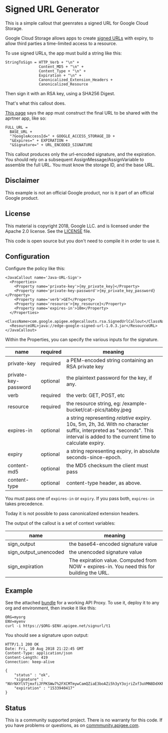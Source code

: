 # Signed URL Generator

This is a simple callout that geenrates a signed URL for Google Cloud Storage.

Google Cloud Storage allows apps to create [signed URLs](https://cloud.google.com/storage/docs/access-control/signed-urls) with expiry, to allow third parties a time-limited access to a resource.

To use signed URLs, the app must build a string like this:

```
StringToSign = HTTP_Verb + "\n" +
               Content_MD5 + "\n" +
               Content_Type + "\n" +
               Expiration + "\n" +
               Canonicalized_Extension_Headers +
               Canonicalized_Resource
```

Then sign it with an RSA key, using a SHA256 Digest.

That's what this callout does.

[This page](https://cloud.google.com/storage/docs/access-control/create-signed-urls-program)
says the app must construct the final URL to be shared with the aprtner app, like so:

```
FULL_URL =
  BASE_URL +
  "?GoogleAccessId=" + GOOGLE_ACCESS_STORAGE_ID +
  "&Expires=" + EXPIRATION +
  "&Signature=" + URL_ENCODED_SIGNATURE
```

This callout produces only the url-encoded signature, and the expiration. You should rely on a subsequent
AssignMessage/AssignVariable to assemble the full URL. You must know the storage ID, and the base URL.

## Disclaimer

This example is not an official Google product, nor is it part of an official Google product.

## License

This material is copyright 2018, Google LLC.
and is licensed under the Apache 2.0 license. See the [LICENSE](LICENSE) file.

This code is open source but you don't need to compile it in order to use it.


## Configuration

Configure the policy like this:

```
<JavaCallout name='Java-URL-Sign'>
  <Properties>
    <Property name='private-key'>{my_private_key}</Property>
    <Property name='private-key-password'>{my_private_key_password}</Property>
    <Property name='verb'>GET</Property>
    <Property name='resource'>{my_resource}</Property>
    <Property name='expires-in'>10m</Property>
  </Properties>
  <ClassName>com.google.apigee.edgecallouts.rsa.SignedUrlCallout</ClassName>
  <ResourceURL>java://edge-google-signed-url-1.0.3.jar</ResourceURL>
</JavaCallout>
```

Within the Properties, you can specify the various inputs for the signature.

| name                 | required | meaning |
| -------------------- | -------- | -------------------------------------------------- |
| private-key          | required | a PEM-encoded string containing an RSA private key |
| private-key-password | optional | the plaintext password for the key, if any. |
| verb                 | required | the verb: GET, POST, etc |
| resource             | required | the resource string, eg: /example-bucket/cat-pics/tabby.jpeg |
| expires-in           | optional | a string representing _relative_ expiry.  10s, 5m, 2h, 3d.  With no character suffix, interpreted as "seconds". This interval is added to the current time to calculate expiry. |
| expiry               | optional | a string representing expiry, in absolute seconds-since-epoch. |
| content-md5          | optional | the MD5 checksum the client must pass |
| content-type         | optional | content-type header, as above. |

You must pass one of `expires-in` or `expiry`. If you pass both, `expires-in` takes precedence.

Today it is not possible to pass canonicalized extension headers.

The output of the callout is a set of context variables:

| name                  | meaning |
| --------------------- | ------------------------------------------------------------------------------ |
| sign_output           | the base64-encoded signature value                                                  |
| sign_output_unencoded | the unencoded signature value                                                       |
| sign_expiration       | The expiration value. Computed from NOW + expires-in. You need this for building the URL. |


## Example

See the attached [bundle](./bundle) for a working API Proxy.
To use it, deploy it to any org and environment, then invoke it like this:

```
ORG=myorg
ENV=myenv
curl -i https://$ORG-$ENV.apigee.net/signurl/t1
```

You should see a signature upon output:

```
HTTP/1.1 200 OK
Date: Fri, 10 Aug 2018 21:22:45 GMT
Content-Type: application/json
Content-Length: 419
Connection: keep-alive

{
    "status" : "ok",
    "signature" : "NVrNXYlV7jmxfiJFPKSWw7%2FXCMTmywCamQZiaE3boAZi5h3yY3ojriZxf3uVMN8DdXKRWF%2FyLa7%2FsfuQyq7qeJTYTvtR4z9mAdOgHNG1tJD1HqVol5F89GwCTBYWuSHwNeFCFIn8JoTZ%2Bc8K5UXhN7l2cMJmnvWGsm44%2B01HybRY9nqToeWPlZJs7lBLoBZRzTY5949DCRYTscuzKdx9ltJFmOF3EbRtJRLfvj0GkiJeiGHmQuflxilAriO2ZWpWXtyi46OM2jIX6iXcjQeqPra%2BByRE9xnF2ZmHrAHFv6NezbudnL%2FrZInLYVdbwRnlcdzE534BiLx2LHmFc08fYw%3D%3D",
    "expiration" : "1533940417"
}

```



## Status

This is a community supported project. There is no warranty for this code.
If you have problems or questions, as on [commmunity.apigee.com](https://community.apigee.com).
